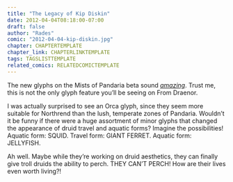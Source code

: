 ```yaml
---
title: "The Legacy of Kip Diskin"
date: 2012-04-04T08:18:00-07:00
draft: false
author: "Rades"
comic: "2012-04-04-kip-diskin.jpg"
chapter: CHAPTERTEMPLATE
chapter_link: CHAPTERLINKTEMPLATE
tags: TAGSLISTTEMPLATE
related_comics: RELATEDCOMICTEMPLATE
---
```


The new glyphs on the Mists of Pandaria beta sound *[amazing](http://mop.wowhead.com/search?q=date%3A2012-03-21#glyphs)*. Trust me, this is not the only glyph feature you’ll be seeing on From Draenor. 


I was actually surprised to see an Orca glyph, since they seem more suitable for Northrend than the lush, temperate zones of Pandaria. Wouldn’t it be funny if there were a huge assortment of minor glyphs that changed the appearance of druid travel and aquatic forms? Imagine the possibilities! Aquatic form: SQUID. Travel form: GIANT FERRET. Aquatic form: JELLYFISH.


Ah well. Maybe while they’re working on druid aesthetics, they can finally give troll druids the ability to perch. THEY CAN’T PERCH! How are their lives even worth living?!

